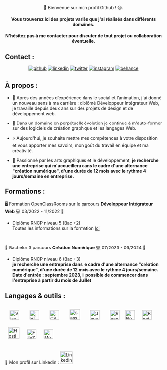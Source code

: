 <!--
**BenBxn/BenBxn** is a ✨ _special_ ✨ repository because its `README.md` (this file) appears on your GitHub profile.

Here are some ideas to get you started:

- 🔭 I’m currently working on ...
- 🌱 I’m currently learning ...
- 👯 I’m looking to collaborate on ...
- 🤔 I’m looking for help with ...
- 💬 Ask me about ...
- 📫 How to reach me: ...
- 😄 Pronouns: ...
- ⚡ Fun fact: ...
-->
<div align="center"> 📃 Bienvenue sur mon profil Github ! 😃.
 
#### Vous trouverez ici des projets variés que j'ai réalisés dans différents domaines.
#### N'hésitez pas à me contacter pour discuter de tout projet ou collaboration éventuelle. </div>

##
## Contact : 
<div align="center">
<a href="https://github.com/https://github.com/BenBxn" target="_blank"><img src=https://img.shields.io/badge/github-%2324292e.svg?&style=for-the-badge&logo=github&logoColor=white alt=github style="margin-bottom: 5px;" /></a>
<a href="https://linkedin.com/in/https://www.linkedin.com/in/dessort/" target="_blank"><img src=https://img.shields.io/badge/linkedin-%231E77B5.svg?&style=for-the-badge&logo=linkedin&logoColor=white alt=linkedin style="margin-bottom: 5px;" /></a>
<a href="https://twitter.com/https://twitter.com/BxN_HALT" target="_blank"><img src=https://img.shields.io/badge/twitter-%2300acee.svg?&style=for-the-badge&logo=twitter&logoColor=white alt=twitter style="margin-bottom: 5px;" /></a>
<a href="https://instagram.com/https://www.instagram.com/bxn_halt/" target="_blank"><img src=https://img.shields.io/badge/instagram-%23000000.svg?&style=for-the-badge&logo=instagram&logoColor=red alt=instagram style="margin-bottom: 5px;" /></a>
<a href="https://www.behance.net/https://www.behance.net/dessortben" target="_blank"><img src=https://img.shields.io/badge/behance-%23191919.svg?&style=for-the-badge&logo=behance&logoColor=white alt=behance style="margin-bottom: 5px;" /></a>  
</div>  

##
## À propos : 
- 🔭 Après des années d’expérience dans le social et l’animation, j'ai donné un nouveau sens à ma carrière : diplômé Développeur Intégrateur Web, je travaille depuis deux ans sur des projets de design et de développement web.

- 🌱 Dans un domaine en perpétuelle évolution je continue à m'auto-former sur des logiciels de création graphique et les langages Web.

- ⚡ Aujourd'hui, je souhaite mettre mes compétences à votre disposition et vous apporter mes savoirs, mon goût du travail en équipe et ma créativité.

- 🚀 Passionné par les arts graphiques et le développement, <strong>je recherche une entreprise qui m'accueillera dans le cadre d'une alternance "création numérique", d'une durée de 12 mois avec le rythme 4 jours/semaine en entreprise.</strong>



##
## Formations :

🖥️ Formation OpenClassRooms sur le parcours **Développeur Intégrateur Web** 💻 03/2022 - 11/2022 📆
 - Diplôme RNCP niveau 5 (Bac +2)   
Toutes les informations sur la formation [Ici](https://openclassrooms.com/fr/paths/556-developpeur-web)

<br/>

🎨 Bachelor 3 parcours **Création Numérique** 💻 07/2023 - 06/2024 📆
 - Diplôme RNCP niveau 6 (Bac +3)   
**je recherche une entreprise dans le cadre d'une alternance "création numérique", d'une durée de 12 mois avec le rythme 4 jours/semaine.
Date d'entrée : septembre 2023, il possible de commencer dans l'entreprise à partir du mois de Juillet**


##
## Langages & outils :

<div align-item="center">
<img  alt="Visual Studio Code" width="30px" src="https://cdn.jsdelivr.net/gh/devicons/devicon/icons/vscode/vscode-original.svg" style="padding:15px;"/>
<img  alt="HTML5" width="30px" src="https://cdn.jsdelivr.net/gh/devicons/devicon/icons/html5/html5-original.svg" style="padding:15px;" />
<img  alt="CSS3" width="30px" src="https://cdn.jsdelivr.net/gh/devicons/devicon/icons/css3/css3-original.svg" style="padding:15px;"/>
<img  alt="sass" width="33px" src="https://cdn.jsdelivr.net/gh/devicons/devicon/icons/sass/sass-original.svg" style="padding:15px;"/>
<img  alt="JavaScript" width="30px" src="https://cdn.jsdelivr.net/gh/devicons/devicon/icons/javascript/javascript-original.svg" style="padding:15px;"/>
<img  alt="React" width="30px" src="https://cdn.jsdelivr.net/gh/devicons/devicon/icons/react/react-original.svg" style="padding:15px;"/>
<img  alt="Node.js" width="30px" src="https://cdn.jsdelivr.net/gh/devicons/devicon/icons/nodejs/nodejs-original.svg" style="padding-right:10px;" style="padding:15px;"/>
<img  alt="Bootstrap" width="30px" src="https://upload.wikimedia.org/wikipedia/commons/thumb/archive/b/b2/20210507000023%21Bootstrap_logo.svg/120px-Bootstrap_logo.svg.png" style="margin:10px;"/>
<img  alt="Hostinger" width="36px" src="https://upload.wikimedia.org/wikipedia/commons/e/e5/Hostinger_Logotype.png" style="margin:10px;"/>
<img  alt="FileZilla" width="30px" src="https://upload.wikimedia.org/wikipedia/commons/thumb/0/01/FileZilla_logo.svg/langfr-440px-FileZilla_logo.svg.png" style="margin:10px;"/>
<img  alt="MongoDB" width="30px" src="https://profilinator.rishav.dev/skills-assets/mongodb-original-wordmark.svg"  style="margin:10px;"/>

<div>

<br/>
<p align-item="center">
🔗 Mon profil sur Linkedin : <a href="https://www.linkedin.com/in/dessort/"> <img alt="Linkedin Ben" width="40px" src="https://upload.wikimedia.org/wikipedia/commons/thumb/c/ca/LinkedIn_logo_initials.png/600px-LinkedIn_logo_initials.png"/> </a>
</p>
</br>

<!--
![Top Languages Card](https://github-readme-stats.vercel.app/api/top-langs/?username=BenBxn&theme=gotham) tableau langages avec %
Mon site : 
Mes Projets : 
-->

<!-- Image pour après

<img align="left" alt="GraphQL" width="26px" src="https://cdn.jsdelivr.net/gh/devicons/devicon/icons/graphql/graphql-plain.svg" style="padding-right:10px;" />

<img align="left" alt="Node.js" width="26px" src="https://cdn.jsdelivr.net/gh/devicons/devicon/icons/nodejs/nodejs-original.svg" style="padding-right:10px;" />

<img align="left" alt="Java" width="26px" src="https://cdn.jsdelivr.net/gh/devicons/devicon/icons/java/java-original.svg" style="padding-right:10px;" />

<img align="left" alt="Git" width="26px" src="https://cdn.jsdelivr.net/gh/devicons/devicon/icons/git/git-original.svg" style="padding-right:10px;" />

<img align="left" alt="MySQL" width="26px" src="https://cdn.jsdelivr.net/gh/devicons/devicon/icons/mysql/mysql-original.svg" style="padding-right:10px;" />

Profil Linkedin | Mon Portfolio | Bēhance | Instagram
:-: | :-: | :-: | :-: 
<a href="https://www.linkedin.com/in/dessort/"> <img alt="Linkedin Ben" width="40px" src="https://upload.wikimedia.org/wikipedia/commons/thumb/c/ca/LinkedIn_logo_initials.png/600px-LinkedIn_logo_initials.png"/> </a> | <a href="https://dessort.com"> <img alt="Portfolio Ben" width="40px" src="https://mir-s3-cdn-cf.behance.net/user/230/71f093315894811.61db4f9ee753a.png"/> </a> | <a href="https://www.behance.net/dessortben"> <img alt="Behance Ben" width="40px" src="https://pbs.twimg.com/profile_images/636661084720500737/_QglFGym_400x400.jpg"/> </a> | <a href="https://www.instagram.com/bxn_halt/"> <img alt="Insta Ben" width="40px" src="https://upload.wikimedia.org/wikipedia/commons/9/95/Instagram_logo_2022.svg"/> </a>
-->

